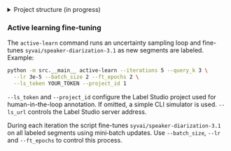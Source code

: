 <details>
<summary>Project structure (in progress)</summary>

```text
pyinstaller-demo/
├── scripts/
│   ├── 00_install_git.sh
│   ├── 01_install_miniconda.sh
│   ├── 02_create_conda_env.sh
│   ├── 03_install_uv.sh
│   ├── 04_git_init_project.sh
│   ├── 05_uv_sync.sh
│   ├── 06_run_active_learning_demo.sh
│   ├── 07_build_binary.sh
│   └── util_detect_os.sh
├── pyproject.toml
├── uv.lock                 # generated by uv
├── config/
│   └── extra-packages.txt   # future add‑on packages (one per line, with optional ==version)
├── src/
│   ├── __main__.py
│   ├── active_learning.py
│   ├── data_utils.py
│   └── model_utils.py
├── app.spec                # PyInstaller spec (generated by the build script)
├── README.md
└── .gitignore
```
</details>

### Active learning fine-tuning

The `active-learn` command runs an uncertainty sampling loop and fine-tunes
`syvai/speaker-diarization-3.1` as new segments are labeled. Example:

```bash
python -m src.__main__ active-learn --iterations 5 --query_k 3 \
  --lr 3e-5 --batch_size 2 --ft_epochs 2 \
  --ls_token YOUR_TOKEN --project_id 1
```


`--ls_token` and `--project_id` configure the Label Studio project used for
human-in-the-loop annotation. If omitted, a simple CLI simulator is used.
`--ls_url` controls the Label Studio server address.

During each iteration the script fine-tunes `syvai/speaker-diarization-3.1`
on all labeled segments using mini‑batch updates. Use `--batch_size`, `--lr`
and `--ft_epochs` to control this process.



